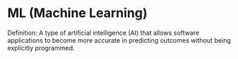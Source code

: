 # ML (Machine Learning)

Definition: A type of artificial intelligence (AI) that allows software applications to become more accurate in predicting outcomes without being explicitly programmed.